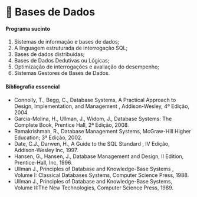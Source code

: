 # 📓 Bases de Dados

#### Programa sucinto

1. Sistemas de informação e bases de dados;
2. A linguagem estruturada de interrogação SQL;
3. Bases de dados distribuídas;
4. Bases de Dados Dedutivas ou Lógicas;
5. Optimização de interrogações e avaliação do desempenho;
6. Sistemas Gestores de Bases de Dados.

#### Bibliografia essencial

- Connolly, T., Begg, C., Database Systems, A Practical Approach to Design, Implementation, and
    Management , Addison-Wesley, 4ª Edição, 2004.
- Garcia-Molina, H., Ullman, J., Widom, J., Database Systems: The Complete Book, Prentice Hall, 2ª Edição,
    2008.
- Ramakrishman, R., Database Management Systems, McGraw-Hill Higher Education;
    3ª Edição, 2002.
- Date, C.J., Darwen, H., A Guide to the SQL Standard , IV Edição, Addison-Wesley Inc, 1997.
- Hansen, G., Hansen, J., Database Management and Design, II Edition, Prentice-Hall, Inc, 1996.
- Ullman J., Principles of Database and Knowledge-Base Systems , Volume
    I: Classical Databases Systems, Computer Science Press, 1988.
- Ullman J., Principles of Database and Knowledge-Base Systems, Volume II:The New
    Technologies, Computer Science Press, 1989.

